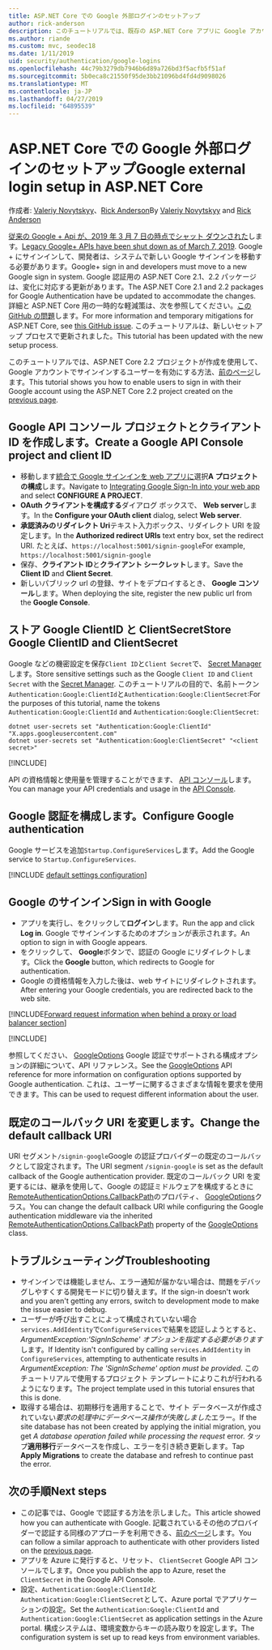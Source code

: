 ```yaml
---
title: ASP.NET Core での Google 外部ログインのセットアップ
author: rick-anderson
description: このチュートリアルでは、既存の ASP.NET Core アプリに Google アカウントのユーザー認証の統合について説明します。
ms.author: riande
ms.custom: mvc, seodec18
ms.date: 1/11/2019
uid: security/authentication/google-logins
ms.openlocfilehash: 44c79b3279db7946b6d89a726bd3f5acfb5f51af
ms.sourcegitcommit: 5b0eca8c21550f95de3bb21096bd4fd4d9098026
ms.translationtype: MT
ms.contentlocale: ja-JP
ms.lasthandoff: 04/27/2019
ms.locfileid: "64895539"
---
```

# <a name="google-external-login-setup-in-aspnet-core"></a><span data-ttu-id="7895d-103">ASP.NET Core での Google 外部ログインのセットアップ</span><span class="sxs-lookup"><span data-stu-id="7895d-103">Google external login setup in ASP.NET Core</span></span>

<span data-ttu-id="7895d-104">作成者: [Valeriy Novytskyy](https://github.com/01binary)、[Rick Anderson](https://twitter.com/RickAndMSFT)</span><span class="sxs-lookup"><span data-stu-id="7895d-104">By [Valeriy Novytskyy](https://github.com/01binary) and [Rick Anderson](https://twitter.com/RickAndMSFT)</span></span>

<span data-ttu-id="7895d-105">[従来の Google + Api が、2019 年 3 月 7 日の時点でシャット ダウンされた](https://developers.google.com/+/api-shutdown)します。</span><span class="sxs-lookup"><span data-stu-id="7895d-105">[Legacy Google+ APIs have been shut down as of March 7, 2019](https://developers.google.com/+/api-shutdown).</span></span> <span data-ttu-id="7895d-106">Google + にサインインして、開発者は、システムで新しい Google サインインを移動する必要があります。</span><span class="sxs-lookup"><span data-stu-id="7895d-106">Google+ sign in and developers must move to a new Google sign in system.</span></span> <span data-ttu-id="7895d-107">Google 認証用の ASP.NET Core 2.1、2.2 パッケージは、変化に対応する更新があります。</span><span class="sxs-lookup"><span data-stu-id="7895d-107">The ASP.NET Core 2.1 and 2.2 packages for Google Authentication have be updated to accommodate the changes.</span></span> <span data-ttu-id="7895d-108">詳細と ASP.NET Core 用の一時的な軽減策は、次を参照してください。[この GitHub の問題](https://github.com/aspnet/AspNetCore/issues/6486)します。</span><span class="sxs-lookup"><span data-stu-id="7895d-108">For more information and temporary mitigations for ASP.NET Core, see [this GitHub issue](https://github.com/aspnet/AspNetCore/issues/6486).</span></span> <span data-ttu-id="7895d-109">このチュートリアルは、新しいセットアップ プロセスで更新されました。</span><span class="sxs-lookup"><span data-stu-id="7895d-109">This tutorial has been updated with the new setup process.</span></span>

<span data-ttu-id="7895d-110">このチュートリアルでは、ASP.NET Core 2.2 プロジェクトが作成を使用して、Google アカウントでサインインするユーザーを有効にする方法、[前のページ](xref:security/authentication/social/index)します。</span><span class="sxs-lookup"><span data-stu-id="7895d-110">This tutorial shows you how to enable users to sign in with their Google account using the ASP.NET Core 2.2 project created on the [previous page](xref:security/authentication/social/index).</span></span>

## <a name="create-a-google-api-console-project-and-client-id"></a><span data-ttu-id="7895d-111">Google API コンソール プロジェクトとクライアント ID を作成します。</span><span class="sxs-lookup"><span data-stu-id="7895d-111">Create a Google API Console project and client ID</span></span>

* <span data-ttu-id="7895d-112">移動します[統合で Google サインインを web アプリに](https://developers.google.com/identity/sign-in/web/devconsole-project)選択**A プロジェクトの構成**します。</span><span class="sxs-lookup"><span data-stu-id="7895d-112">Navigate to [Integrating Google Sign-In into your web app](https://developers.google.com/identity/sign-in/web/devconsole-project) and select **CONFIGURE A PROJECT**.</span></span>
* <span data-ttu-id="7895d-113">**OAuth クライアントを構成する**ダイアログ ボックスで、 **Web server**します。</span><span class="sxs-lookup"><span data-stu-id="7895d-113">In the **Configure your OAuth client** dialog, select **Web server**.</span></span>
* <span data-ttu-id="7895d-114">**承認済みのリダイレクト Uri**テキスト入力ボックス、リダイレクト URI を設定します。</span><span class="sxs-lookup"><span data-stu-id="7895d-114">In the **Authorized redirect URIs** text entry box, set the redirect URI.</span></span> <span data-ttu-id="7895d-115">たとえば、`https://localhost:5001/signin-google`</span><span class="sxs-lookup"><span data-stu-id="7895d-115">For example, `https://localhost:5001/signin-google`</span></span>
* <span data-ttu-id="7895d-116">保存、**クライアント ID**と**クライアント シークレット**します。</span><span class="sxs-lookup"><span data-stu-id="7895d-116">Save the **Client ID** and **Client Secret**.</span></span>
* <span data-ttu-id="7895d-117">新しいパブリック url の登録、サイトをデプロイするとき、 **Google コンソール**します。</span><span class="sxs-lookup"><span data-stu-id="7895d-117">When deploying the site, register the new public url from the **Google Console**.</span></span>

## <a name="store-google-clientid-and-clientsecret"></a><span data-ttu-id="7895d-118">ストア Google ClientID と ClientSecret</span><span class="sxs-lookup"><span data-stu-id="7895d-118">Store Google ClientID and ClientSecret</span></span>

<span data-ttu-id="7895d-119">Google などの機密設定を保存`Client ID`と`Client Secret`で、 [Secret Manager](xref:security/app-secrets)します。</span><span class="sxs-lookup"><span data-stu-id="7895d-119">Store sensitive settings such as the Google `Client ID` and `Client Secret` with the [Secret Manager](xref:security/app-secrets).</span></span> <span data-ttu-id="7895d-120">このチュートリアルの目的で、名前トークン`Authentication:Google:ClientId`と`Authentication:Google:ClientSecret`:</span><span class="sxs-lookup"><span data-stu-id="7895d-120">For the purposes of this tutorial, name the tokens `Authentication:Google:ClientId` and `Authentication:Google:ClientSecret`:</span></span>

```console
dotnet user-secrets set "Authentication:Google:ClientId" "X.apps.googleusercontent.com"
dotnet user-secrets set "Authentication:Google:ClientSecret" "<client secret>"
```

[!INCLUDE[](~/includes/environmentVarableColon.md)]

<span data-ttu-id="7895d-121">API の資格情報と使用量を管理することができます、 [API コンソール](https://console.developers.google.com/apis/dashboard)します。</span><span class="sxs-lookup"><span data-stu-id="7895d-121">You can manage your API credentials and usage in the [API Console](https://console.developers.google.com/apis/dashboard).</span></span>

## <a name="configure-google-authentication"></a><span data-ttu-id="7895d-122">Google 認証を構成します。</span><span class="sxs-lookup"><span data-stu-id="7895d-122">Configure Google authentication</span></span>

<span data-ttu-id="7895d-123">Google サービスを追加`Startup.ConfigureServices`します。</span><span class="sxs-lookup"><span data-stu-id="7895d-123">Add the Google service to `Startup.ConfigureServices`.</span></span>

[!INCLUDE [default settings configuration](includes/default-settings2-2.md)]

## <a name="sign-in-with-google"></a><span data-ttu-id="7895d-124">Google のサインイン</span><span class="sxs-lookup"><span data-stu-id="7895d-124">Sign in with Google</span></span>

* <span data-ttu-id="7895d-125">アプリを実行し、をクリックして**ログイン**します。</span><span class="sxs-lookup"><span data-stu-id="7895d-125">Run the app and click **Log in**.</span></span> <span data-ttu-id="7895d-126">Google でサインインするためのオプションが表示されます。</span><span class="sxs-lookup"><span data-stu-id="7895d-126">An option to sign in with Google appears.</span></span>
* <span data-ttu-id="7895d-127">をクリックして、 **Google**ボタンで、認証の Google にリダイレクトします。</span><span class="sxs-lookup"><span data-stu-id="7895d-127">Click the **Google** button, which redirects to Google for authentication.</span></span>
* <span data-ttu-id="7895d-128">Google の資格情報を入力した後は、web サイトにリダイレクトされます。</span><span class="sxs-lookup"><span data-stu-id="7895d-128">After entering your Google credentials, you are redirected back to the web site.</span></span>

[!INCLUDE[Forward request information when behind a proxy or load balancer section](includes/forwarded-headers-middleware.md)]

[!INCLUDE[](includes/chain-auth-providers.md)]

<span data-ttu-id="7895d-129">参照してください、 [GoogleOptions](/dotnet/api/microsoft.aspnetcore.authentication.google.googleoptions) Google 認証でサポートされる構成オプションの詳細について、API リファレンス。</span><span class="sxs-lookup"><span data-stu-id="7895d-129">See the [GoogleOptions](/dotnet/api/microsoft.aspnetcore.authentication.google.googleoptions) API reference for more information on configuration options supported by Google authentication.</span></span> <span data-ttu-id="7895d-130">これは、ユーザーに関するさまざまな情報を要求を使用できます。</span><span class="sxs-lookup"><span data-stu-id="7895d-130">This can be used to request different information about the user.</span></span>

## <a name="change-the-default-callback-uri"></a><span data-ttu-id="7895d-131">既定のコールバック URI を変更します。</span><span class="sxs-lookup"><span data-stu-id="7895d-131">Change the default callback URI</span></span>

<span data-ttu-id="7895d-132">URI セグメント`/signin-google`Google の認証プロバイダーの既定のコールバックとして設定されます。</span><span class="sxs-lookup"><span data-stu-id="7895d-132">The URI segment `/signin-google` is set as the default callback of the Google authentication provider.</span></span> <span data-ttu-id="7895d-133">既定のコールバック URI を変更するには、継承を使用して、Google の認証ミドルウェアを構成するときに[RemoteAuthenticationOptions.CallbackPath](/dotnet/api/microsoft.aspnetcore.authentication.remoteauthenticationoptions.callbackpath)のプロパティ、 [GoogleOptions](/dotnet/api/microsoft.aspnetcore.authentication.google.googleoptions)クラス。</span><span class="sxs-lookup"><span data-stu-id="7895d-133">You can change the default callback URI while configuring the Google authentication middleware via the inherited [RemoteAuthenticationOptions.CallbackPath](/dotnet/api/microsoft.aspnetcore.authentication.remoteauthenticationoptions.callbackpath) property of the [GoogleOptions](/dotnet/api/microsoft.aspnetcore.authentication.google.googleoptions) class.</span></span>

## <a name="troubleshooting"></a><span data-ttu-id="7895d-134">トラブルシューティング</span><span class="sxs-lookup"><span data-stu-id="7895d-134">Troubleshooting</span></span>

* <span data-ttu-id="7895d-135">サインインでは機能しません、エラー通知が届かない場合は、問題をデバッグしやすくする開発モードに切り替えます。</span><span class="sxs-lookup"><span data-stu-id="7895d-135">If the sign-in doesn't work and you aren't getting any errors, switch to development mode to make the issue easier to debug.</span></span>
* <span data-ttu-id="7895d-136">ユーザーが呼び出すことによって構成されていない場合`services.AddIdentity`で`ConfigureServices`で結果を認証しようとすると、 *ArgumentException:'SignInScheme' オプションを指定する必要があります*します。</span><span class="sxs-lookup"><span data-stu-id="7895d-136">If Identity isn't configured by calling `services.AddIdentity` in `ConfigureServices`, attempting to authenticate results in *ArgumentException: The 'SignInScheme' option must be provided*.</span></span> <span data-ttu-id="7895d-137">このチュートリアルで使用するプロジェクト テンプレートによりこれが行われるようになります。</span><span class="sxs-lookup"><span data-stu-id="7895d-137">The project template used in this tutorial ensures that this is done.</span></span>
* <span data-ttu-id="7895d-138">取得する場合は、初期移行を適用することで、サイト データベースが作成されていない*要求の処理中にデータベース操作が失敗しました*エラー。</span><span class="sxs-lookup"><span data-stu-id="7895d-138">If the site database has not been created by applying the initial migration, you get *A database operation failed while processing the request* error.</span></span> <span data-ttu-id="7895d-139">タップ**適用移行**データベースを作成し、エラーを引き続き更新します。</span><span class="sxs-lookup"><span data-stu-id="7895d-139">Tap **Apply Migrations** to create the database and refresh to continue past the error.</span></span>

## <a name="next-steps"></a><span data-ttu-id="7895d-140">次の手順</span><span class="sxs-lookup"><span data-stu-id="7895d-140">Next steps</span></span>

* <span data-ttu-id="7895d-141">この記事では、Google で認証する方法を示しました。</span><span class="sxs-lookup"><span data-stu-id="7895d-141">This article showed how you can authenticate with Google.</span></span> <span data-ttu-id="7895d-142">記載されているその他のプロバイダーで認証する同様のアプローチを利用できる、[前のページ](xref:security/authentication/social/index)します。</span><span class="sxs-lookup"><span data-stu-id="7895d-142">You can follow a similar approach to authenticate with other providers listed on the [previous page](xref:security/authentication/social/index).</span></span>
* <span data-ttu-id="7895d-143">アプリを Azure に発行すると、リセット、 `ClientSecret` Google API コンソールでします。</span><span class="sxs-lookup"><span data-stu-id="7895d-143">Once you publish the app to Azure, reset the `ClientSecret` in the Google API Console.</span></span>
* <span data-ttu-id="7895d-144">設定、`Authentication:Google:ClientId`と`Authentication:Google:ClientSecret`として、Azure portal でアプリケーションの設定。</span><span class="sxs-lookup"><span data-stu-id="7895d-144">Set the `Authentication:Google:ClientId` and `Authentication:Google:ClientSecret` as application settings in the Azure portal.</span></span> <span data-ttu-id="7895d-145">構成システムは、環境変数からキーの読み取りを設定します。</span><span class="sxs-lookup"><span data-stu-id="7895d-145">The configuration system is set up to read keys from environment variables.</span></span>
